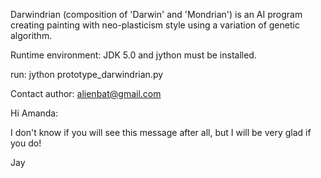 Darwindrian (composition of 'Darwin' and 'Mondrian') is an AI program creating painting with neo-plasticism style using a variation of genetic algorithm.

Runtime environment:
JDK 5.0 and jython must be installed.

run:
jython prototype\_darwindrian.py

Contact author: alienbat@gmail.com

Hi Amanda:

I don't know if you will see this message after all, but I will be very glad if you do!

Jay